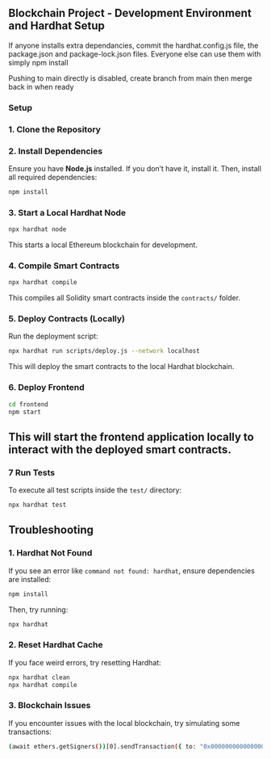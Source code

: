 
## Blockchain Project - Development Environment and Hardhat Setup

If anyone installs extra dependancies, commit the hardhat.config.js file, the package.json and package-lock.json files.
Everyone else can use them with simply npm install

Pushing to main directly is disabled, create branch from main then merge back in when ready 


### Setup 

### **1. Clone the Repository**


### **2. Install Dependencies**
Ensure you have **Node.js** installed. If you don’t have it, install it.
Then, install all required dependencies:
```sh
npm install
```

### **3. Start a Local Hardhat Node**
```sh
npx hardhat node
```
This starts a local Ethereum blockchain for development.

### **4. Compile Smart Contracts**
```sh
npx hardhat compile
```
This compiles all Solidity smart contracts inside the `contracts/` folder.

### **5. Deploy Contracts (Locally)**
Run the deployment script:
```sh
npx hardhat run scripts/deploy.js --network localhost
```
This will deploy the smart contracts to the local Hardhat blockchain.

### **6. Deploy Frontend**

```sh
cd frontend
npm start
```
This will start the frontend application locally to interact with the deployed smart contracts.
---


### **7 Run Tests**
To execute all test scripts inside the `test/` directory:
```sh
npx hardhat test
```


## **Troubleshooting**

### **1. Hardhat Not Found**
If you see an error like `command not found: hardhat`, ensure dependencies are installed:
```sh
npm install
```
Then, try running:
```sh
npx hardhat
```

### **2. Reset Hardhat Cache**
If you face weird errors, try resetting Hardhat:
```sh
npx hardhat clean
npx hardhat compile
```

### **3. Blockchain Issues**
If you encounter issues with the local blockchain, try simulating some transactions:
```sh
(await ethers.getSigners())[0].sendTransaction({ to: "0x0000000000000000000000000000000000000001", value: 1 })

```
